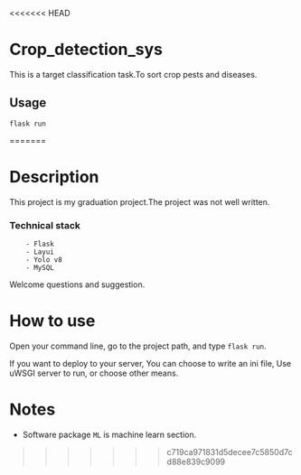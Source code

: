 <<<<<<< HEAD
# Crop_detection_sys
This is a target classification task.To sort crop pests and diseases.

## Usage
```shell
flask run
```
=======
# Description
This project is my graduation project.The project was not well written.

### Technical stack
```text
    - Flask
    - Layui
    - Yolo v8
    - MySQL
```
    

Welcome questions and suggestion.

# How to use
Open your command line, go to the project path, and type `flask run`.

If you want to deploy to your server, You can choose to write an ini file, 
Use uWSGI server to run, or choose other means.

# Notes
- Software package `ML` is machine learn section.
>>>>>>> c719ca971831d5decee7c5850d7cd88e839c9099
